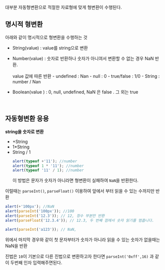 대부분 자동형변환으로 적절한 자료형에 맞게 형변환이 수행된다.

## 명시적 형변환

아래와 같이 명시적으로 형변환을 수행하는 것

- String(value) : value를 string으로 변환

- Number(value) : 숫자로 반환하나 숫자가 아니여서 변환할 수 없는 경우 NaN 반환.
  <br><br>value 값에 따른 반환 - undefined : Nan - null : 0 - true/false : 1/0 - String : number / Nan

- Boolean(value ) : 0, null, undefined, NaN 은 false . 그 외는 true

<br>

## 자동형변환 응용

**string을 숫자로 변환**

- +String
- 1\*String
- String / 1
  ```js
  alert(typeof +'11'); //number
  alert(typeof 1 * '11'); //number
  alert(typeof '11' / 1); //number
  ```
  이 방법은 문자가 숫자가 아니라면 형변환이 실패하여 `NaN`을 반환한다.

이럴때는 `parseInt()`, `parseFloat()` 이용하여 앞에서 부터 읽을 수 있는 수까지만 반환

```js
alert(+'100px'); //NaN
alert(parseInt('100px')); //100
alert(parseInt('12.3')); // 12, 정수 부분만 반환
alert(parseFloat('12.3.4')); // 12.3, 두 번째 점에서 숫자 읽기를 멈춥니다.

alert(parseInt('a123')); // NaN,
```

위에서 마지막 경우와 같이 첫 문자부터가 숫자가 아니라 읽을 수 있는 숫자가 없을때는 NaN을 반환

진법은 `10`이 기본으로 다른 진법으로 변환하고자 한다면 `parseInt('0xff',16)` 과 같이 두번째 인자 입력해주면된다.
